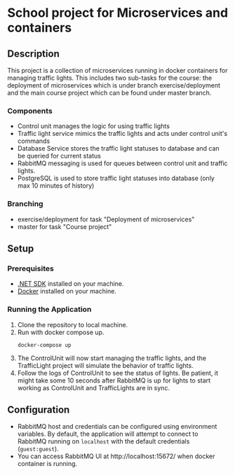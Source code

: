 # School project for Microservices and containers

## Description
This project is a collection of microservices running in docker containers for
managing traffic lights. This includes two sub-tasks for the course: the deployment
of microservices which is under branch exercise/deployment and the main course project
which can be found under master branch.

### Components

* Control unit manages the logic for using traffic lights
* Traffic light service mimics the traffic lights and acts under control unit's commands
* Database Service stores the traffic light statuses to database and can be queried for current status
* RabbitMQ messaging is used for queues between control unit and traffic lights.
* PostgreSQL is used to store traffic light statuses into database (only max 10 minutes of history)

### Branching
* exercise/deployment for task "Deployment of microservices"
* master for task "Course project"

## Setup

### Prerequisites

- [.NET SDK](https://dotnet.microsoft.com/download) installed on your machine.
- [Docker](https://www.docker.com/) installed on your machine.

### Running the Application

1. Clone the repository to local machine.
2. Run with docker compose up.
    ```
    docker-compose up
    ```
3. The ControlUnit will now start managing the traffic lights, and the TrafficLight project will simulate the behavior of traffic lights.
4. Follow the logs of ControlUnit to see the status of lights. Be patient, it might take some 10 seconds after RabbitMQ is up for
lights to start working as ControlUnit and TrafficLights are in sync.

## Configuration

- RabbitMQ host and credentials can be configured using environment variables. By default, the application will attempt to connect to RabbitMQ running on `localhost` with the default credentials (`guest:guest`).
- You can access RabbitMQ UI at http://localhost:15672/ when docker container is running.
